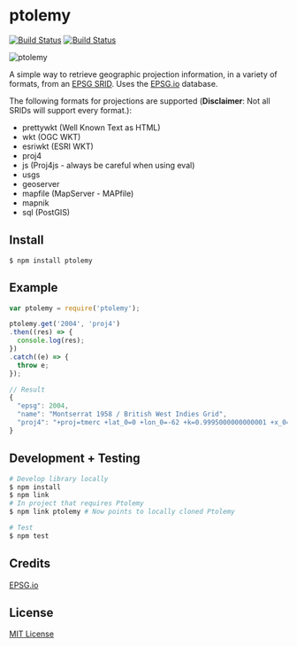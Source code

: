 # ptolemy
[![Build Status](http://img.shields.io/travis/Skycatch/ptolemy.svg?style=flat-square)](https://travis-ci.org/Skycatch/ptolemy)
[![Build Status](http://img.shields.io/npm/v/ptolemy.svg?style=flat-square)](https://www.npmjs.org/package/ptolemy)

![ptolemy](http://i.imgur.com/OEqohGJ.png)

A simple way to retrieve geographic projection information, in a variety of formats, from an [EPSG SRID](http://en.wikipedia.org/wiki/SRID). Uses the [EPSG.io](http://epsig.io/about/) database.

The following formats for projections are supported (**Disclaimer**: Not all SRIDs will support every format.):

 * prettywkt (Well Known Text as HTML)
 * wkt (OGC WKT)
 * esriwkt (ESRI WKT)
 * proj4
 * js (Proj4js - always be careful when using eval)
 * usgs
 * geoserver
 * mapfile (MapServer - MAPfile)
 * mapnik
 * sql (PostGIS)

Install
-------

```
$ npm install ptolemy
```

Example
-----

```js
var ptolemy = require('ptolemy');

ptolemy.get('2004', 'proj4')
.then((res) => {
  console.log(res);
})
.catch((e) => {
  throw e;
});

// Result
{
  "epsg": 2004,
  "name": "Montserrat 1958 / British West Indies Grid",
  "proj4": "+proj=tmerc +lat_0=0 +lon_0=-62 +k=0.9995000000000001 +x_0=400000 +y_0=0 +ellps=clrk80 +towgs84=174,359,365,0,0,0,0 +units=m +no_defs"
}
```

Development + Testing
-------
```sh
# Develop library locally
$ npm install
$ npm link
# In project that requires Ptolemy
$ npm link ptolemy # Now points to locally cloned Ptolemy

# Test
$ npm test
```

Credits
---------
[EPSG.io](http://epsg.io/)

License
-------

[MIT License](LICENSE)
